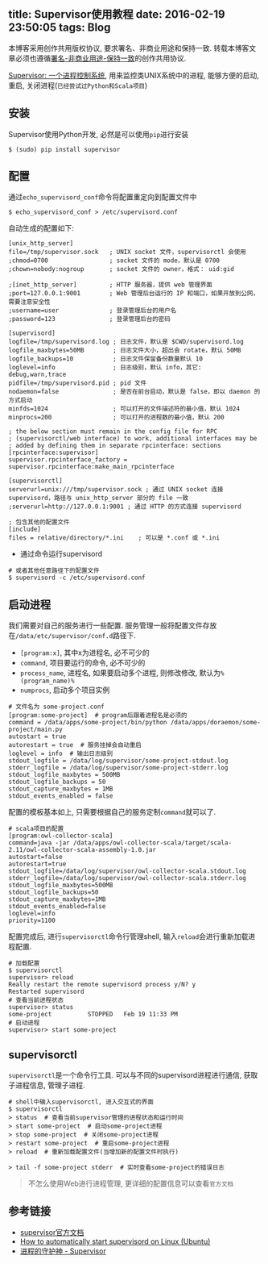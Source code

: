 title: Supervisor使用教程
date: 2016-02-19 23:50:05
tags: Blog
---

本博客采用创作共用版权协议, 要求署名、非商业用途和保持一致. 转载本博客文章必须也遵循[署名-非商业用途-保持一致](http://creativecommons.org/licenses/by-nc-sa/3.0/deed.zh)的创作共用协议.

[Supervisor: 一个进程控制系统](http://supervisord.org/), 用来监控类UNIX系统中的进程, 能够方便的启动, 重启, 关闭进程(`已经尝试过Python和Scala项目`)

## 安装

Supervisor使用Python开发, 必然是可以使用`pip`进行安装

```
$ (sudo) pip install supervisor
```

<!--more-->

## 配置

通过`echo_supervisord_conf`命令将配置重定向到配置文件中

```
$ echo_supervisord_conf > /etc/supervisord.conf  
```

自动生成的配置如下:

```
[unix_http_server]
file=/tmp/supervisor.sock   ; UNIX socket 文件，supervisorctl 会使用
;chmod=0700                 ; socket 文件的 mode，默认是 0700
;chown=nobody:nogroup       ; socket 文件的 owner，格式： uid:gid

;[inet_http_server]         ; HTTP 服务器，提供 web 管理界面
;port=127.0.0.1:9001        ; Web 管理后台运行的 IP 和端口，如果开放到公网，需要注意安全性
;username=user              ; 登录管理后台的用户名
;password=123               ; 登录管理后台的密码

[supervisord]
logfile=/tmp/supervisord.log ; 日志文件，默认是 $CWD/supervisord.log
logfile_maxbytes=50MB        ; 日志文件大小，超出会 rotate，默认 50MB
logfile_backups=10           ; 日志文件保留备份数量默认 10
loglevel=info                ; 日志级别，默认 info，其它: debug,warn,trace
pidfile=/tmp/supervisord.pid ; pid 文件
nodaemon=false               ; 是否在前台启动，默认是 false，即以 daemon 的方式启动
minfds=1024                  ; 可以打开的文件描述符的最小值，默认 1024
minprocs=200                 ; 可以打开的进程数的最小值，默认 200

; the below section must remain in the config file for RPC
; (supervisorctl/web interface) to work, additional interfaces may be
; added by defining them in separate rpcinterface: sections
[rpcinterface:supervisor]
supervisor.rpcinterface_factory = supervisor.rpcinterface:make_main_rpcinterface

[supervisorctl]
serverurl=unix:///tmp/supervisor.sock ; 通过 UNIX socket 连接 supervisord，路径与 unix_http_server 部分的 file 一致
;serverurl=http://127.0.0.1:9001 ; 通过 HTTP 的方式连接 supervisord

; 包含其他的配置文件
[include]
files = relative/directory/*.ini    ; 可以是 *.conf 或 *.ini
```

- 通过命令运行supervisord

```
# 或者其他任意路径下的配置文件
$ supervisord -c /etc/supervisord.conf
```


## 启动进程

我们需要对自己的服务进行一些配置. 服务管理一般将配置文件存放在`/data/etc/supervisor/conf.d`路径下.

- `[program:x]`, 其中x为进程名, 必不可少的
- `command`, 项目要运行的命令, 必不可少的
- `process_name`, 进程名, 如果要启动多个进程, 则修改修改, 默认为`%(program_name)%`
- `numprocs`, 启动多个项目实例

```
# 文件名为 some-project.conf
[program:some-project]  # program后跟着进程名是必须的
command = /data/apps/some-project/bin/python /data/apps/doraemon/some-project/main.py
autostart = true
autorestart = true  # 服务挂掉会自动重启
loglevel = info  # 输出日志级别
stdout_logfile = /data/log/supervisor/some-project-stdout.log
stderr_logfile = /data/log/supervisor/some-project-stderr.log
stdout_logfile_maxbytes = 500MB
stdout_logfile_backups = 50
stdout_capture_maxbytes = 1MB
stdout_events_enabled = false
```

配置的模板基本如上, 只需要根据自己的服务定制`command`就可以了.

```
# scala项目的配置
[program:owl-collector-scala]
command=java -jar /data/apps/owl-collector-scala/target/scala-2.11/owl-collector-scala-assembly-1.0.jar
autostart=false
autorestart=true  
stdout_logfile=/data/log/supervisor/owl-collector-scala.stdout.log
stderr_logfile=/data/log/supervisor/owl-collector-scala.stderr.log
stdout_logfile_maxbytes=500MB
stdout_logfile_backups=50
stdout_capture_maxbytes=1MB
stdout_events_enabled=false
loglevel=info
priority=1100
```

配置完成后, 进行`supervisorctl`命令行管理shell, 输入`reload`会进行重新加载进程配置.

```
# 加载配置
$ supervisorctl
supervisor> reload
Really restart the remote supervisord process y/N? y
Restarted supervisord
# 查看当前进程状态
supervisor> status
some-project          STOPPED   Feb 19 11:33 PM
# 启动进程
supervisor> start some-project
```

## supervisorctl

`supervisorctl`是一个命令行工具. 可以与不同的supervisord进程进行通信, 获取子进程信息, 管理子进程.


```
# shell中输入supervisorctl, 进入交互式的界面
$ supervisorctl
> status  # 查看当前supervisor管理的进程状态和运行时间
> start some-project  # 启动some-project进程
> stop some-project  # 关闭some-project进程
> restart some-project  # 重启some-project进程
> reload  # 重新加载配置文件(当增加新的配置文件时执行)

> tail -f some-project stderr  # 实时查看some-project的错误日志
```

> 不怎么使用Web进行进程管理, 更详细的配置信息可以查看`官方文档`

## 参考链接

- [supervisor官方文档](http://supervisord.org/running.html)
- [How to automatically start supervisord on Linux (Ubuntu)](http://serverfault.com/questions/96499/how-to-automatically-start-supervisord-on-linux-ubuntu)
- [进程的守护神 - Supervisor](http://linbo.github.io/2013/04/04/supervisor/)
